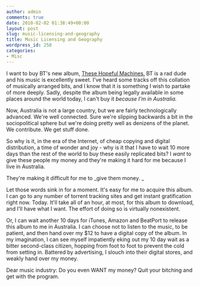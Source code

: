 ```yaml
---
author: admin
comments: true
date: 2010-02-02 01:38:49+00:00
layout: post
slug: music-licensing-and-geography
title: Music Licensing and Geography
wordpress_id: 258
categories:
- Misc
---
```


I want to buy BT's new album, [These Hopeful Machines.](http://www.amazon.com/These-Hopeful-Machines-Bt/dp/B0030IXWH2/ref=sr_1_1?ie=UTF8&s=music&qid=1265072928&sr=8-1) BT is a rad dude and his music is excellently sweet. I've heard some tracks off this collation of musically arranged bits, and I know that it is something I wish to partake of more deeply. Sadly, despite the album being legally available in some places around the world today, I can't buy it _because I'm in Australia._

Now, Australia is not a large country, but we are fairly technologically advanced. We're well connected. Sure we're slipping backwards a bit in the sociopolitical sphere but we're doing pretty well as denizens of the planet. We contribute. We get stuff done.

So why is it, in the era of the Internet, of cheap copying and digital distribution, a time of wonder and joy - why is it that I have to wait 10 more days than the rest of the world to buy these easily replicated bits? I _want_ to give these people my money and they're making it hard for me because I live in Australia.

They're making it difficult for me to _give them money. _

Let those words sink in for a moment. It's easy for me to acquire this album. I can go to any number of torrent tracking sites and get instant gratification right now. Today. It'll take all of an hour, at most, for this album to download, and I'll have what I want. The effort of doing so is virtually nonexistent.

Or, I can wait another 10 days for iTunes, Amazon and BeatPort to release this album to me in Australia. I can choose not to listen to the music, to be patient, and then hand over my $12 to have a digital copy of the album. In my imagination, I can see myself impatiently eking out my 10 day wait as a bitter second-class citizen, hopping from foot to foot to prevent the cold from setting in. Battered by advertising, I slouch into their digital stores, and weakly hand over my money.

Dear music industry: Do you even WANT my money? Quit your bitching and get with the program.
